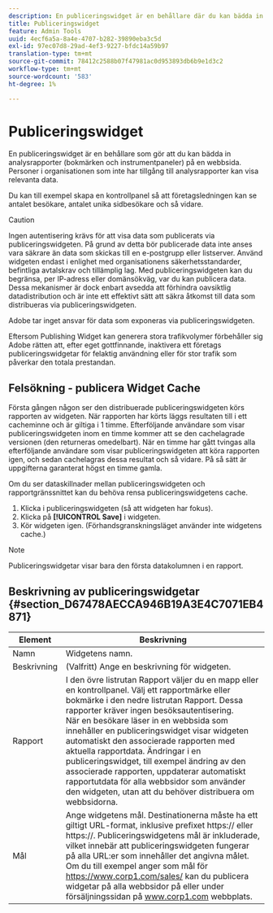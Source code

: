 ```yaml
---
description: En publiceringswidget är en behållare där du kan bädda in marknadsföringsrapporter (bokmärken och instrumentpaneler) på en webbsida. Personer i organisationen som inte har tillgång till marknadsföringsrapporter kan visa relevanta data.
title: Publiceringswidget
feature: Admin Tools
uuid: 4ecf6a5a-8a4e-4707-b282-39890eba3c5d
exl-id: 97ec07d8-29ad-4ef3-9227-bfdc14a59b97
translation-type: tm+mt
source-git-commit: 78412c2588b07f47981ac0d953893db6b9e1d3c2
workflow-type: tm+mt
source-wordcount: '583'
ht-degree: 1%

---
```


# Publiceringswidget

En publiceringswidget är en behållare som gör att du kan bädda in analysrapporter (bokmärken och instrumentpaneler) på en webbsida. Personer i organisationen som inte har tillgång till analysrapporter kan visa relevanta data.

Du kan till exempel skapa en kontrollpanel så att företagsledningen kan se antalet besökare, antalet unika sidbesökare och så vidare.

>[!CAUTION]
>
>Ingen autentisering krävs för att visa data som publicerats via publiceringswidgeten. På grund av detta bör publicerade data inte anses vara säkrare än data som skickas till en e-postgrupp eller listserver. Använd widgeten endast i enlighet med organisationens säkerhetsstandarder, befintliga avtalskrav och tillämplig lag. Med publiceringswidgeten kan du begränsa, per IP-adress eller domänsökväg, var du kan publicera data. Dessa mekanismer är dock enbart avsedda att förhindra oavsiktlig datadistribution och är inte ett effektivt sätt att säkra åtkomst till data som distribueras via publiceringswidgeten.
>
> Adobe tar inget ansvar för data som exponeras via publiceringswidgeten.

Eftersom Publishing Widget kan generera stora trafikvolymer förbehåller sig Adobe rätten att, efter eget gottfinnande, inaktivera ett företags publiceringswidgetar för felaktig användning eller för stor trafik som påverkar den totala prestandan.

## Felsökning - publicera Widget Cache

Första gången någon ser den distribuerade publiceringswidgeten körs rapporten av widgeten. När rapporten har körts läggs resultaten till i ett cacheminne och är giltiga i 1 timme. Efterföljande användare som visar publiceringswidgeten inom en timme kommer att se den cachelagrade versionen (den returneras omedelbart). När en timme har gått tvingas alla efterföljande användare som visar publiceringswidgeten att köra rapporten igen, och sedan cachelagras dessa resultat och så vidare. På så sätt är uppgifterna garanterat högst en timme gamla.

Om du ser dataskillnader mellan publiceringswidgeten och rapportgränssnittet kan du behöva rensa publiceringswidgetens cache.

1. Klicka i publiceringswidgeten (så att widgeten har fokus).
1. Klicka på **[!UICONTROL Save]** i widgeten.
1. Kör widgeten igen. (Förhandsgranskningsläget använder inte widgetens cache.)

>[!NOTE]
>
>Publiceringswidgetar visar bara den första datakolumnen i en rapport.

## Beskrivning av publiceringswidgetar {#section_D67478AECCA946B19A3E4C7071EB4871}

| Element | Beskrivning |
|--- |--- |
| Namn | Widgetens namn. |
| Beskrivning | (Valfritt) Ange en beskrivning för widgeten. |
| Rapport | I den övre listrutan Rapport väljer du en mapp eller en kontrollpanel. Välj ett rapportmärke eller bokmärke i den nedre listrutan Rapport.  Dessa rapporter kräver ingen besöksautentisering. <br>När en besökare läser in en webbsida som innehåller en publiceringswidget visar widgeten automatiskt den associerade rapporten med aktuella rapportdata. Ändringar i en publiceringswidget, till exempel ändring av den associerade rapporten, uppdaterar automatiskt rapportutdata för alla webbsidor som använder den widgeten, utan att du behöver distribuera om webbsidorna.</br> |
| Mål | Ange widgetens mål.   Destinationerna måste ha ett giltigt URL-format, inklusive prefixet https:// eller https://. Publiceringswidgetens mål är inkluderade, vilket innebär att publiceringswidgeten fungerar på alla URL:er som innehåller det angivna målet. <br>Om du till exempel anger som mål för https://www.corp1.com/sales/ kan du publicera widgetar på alla webbsidor på eller under försäljningssidan på www.corp1.com webbplats.</br> |
